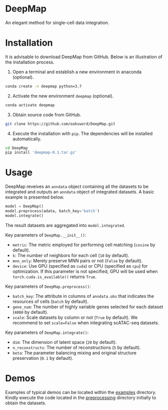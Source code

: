 # DeepMap

An elegant method for single-cell data integration.

# Installation

It is advisable to download DeepMap from GitHub. Below is an illustration of the installation process.

1. Open a terminal and establish a new environment in anaconda (optional).

```bash
conda create -n deepmap python=3.7
```

2. Activate the new environment `deepmap` (optional).

```bash
conda activate deepmap
```

3. Obtain source code from GitHub.

```bash
git clone https://github.com/oaksword/DeepMap.git
```

4. Execute the installation with `pip`. The dependencies will be installed automatically.

```bash
cd DeepMap
pip install 'deepmap-0.1.tar.gz'
```

# Usage

DeepMap reveives an `anndata` object containing all the datasets to be integrated and outputs an `anndata` object of integrated datasets. A basic example is presented below.

```python
model = DeepMap()
model.preprocess(adata, batch_key='batch')
model.integrate()
```

The result datasets are aggregated into `model.integrated`.

Key parameters of `DeepMap.__init__()`:
- `metric`: The metric employed for performing cell matching (`cosine` by default).
- `k`: The number of neighbors for each cell (`10` by default).
- `mnn_only`: Merely preserve MNN pairs or not (`False` by default).
- `device`: Use GPU (specified as `cuda`) or CPU (specified as `cpu`) for optimization. If this parameter is not specified, GPU will be used when `torch.cuda.is_available()` returns `True`.

Key parameters of `DeepMap.preprocess()`:
- `batch_key`: The attribute in columns of `anndata.obs` that indicates the resources of cells (`batch` by default).
- `gene_num`: The number of highly variable genes selected for each dataset (`4000` by default).
- `scale`: Scale datasets by column or not (`True` by default). We recommend to set `scale=False` when integrating scATAC-seq datasets.

Key parameters of `DeepMap.integrate()`:
- `dim`: The dimension of latent space (`20` by default).
- `n_reconstructs`: The number of reconstructions (`5` by default).
- `beta`: The parameter balancing mixing and original structure preservation (`0.1` by default).

# Demos

Examples of typical demos can be located within the [examples](https://github.com/oaksword/DeepMap-reproducibility/tree/main/examples) directory. Kindly execute the code located in the [preprocessing](https://github.com/oaksword/DeepMap-reproducibility/tree/main/preprocessing) directory initially to obtain the datasets.

